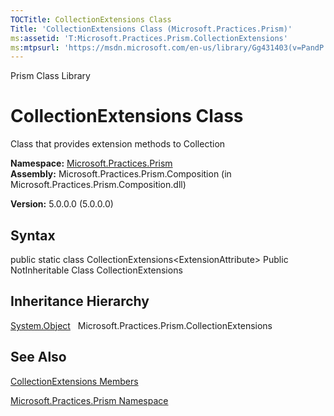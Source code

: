 ```yaml
---
TOCTitle: CollectionExtensions Class
Title: 'CollectionExtensions Class (Microsoft.Practices.Prism)'
ms:assetid: 'T:Microsoft.Practices.Prism.CollectionExtensions'
ms:mtpsurl: 'https://msdn.microsoft.com/en-us/library/Gg431403(v=PandP.50)'
---
```


Prism Class Library

CollectionExtensions Class
==========================

Class that provides extension methods to Collection

**Namespace:** [Microsoft.Practices.Prism](https://msdn.microsoft.com/n:microsoft.practices.prism)
**Assembly:** Microsoft.Practices.Prism.Composition (in Microsoft.Practices.Prism.Composition.dll)

**Version:** 5.0.0.0 (5.0.0.0)

## Syntax


<span id="syntaxToggle"></span>public static class CollectionExtensions&lt;ExtensionAttribute&gt; Public NotInheritable Class CollectionExtensions

Inheritance Hierarchy
---------------------

<span id="familyToggle"></span>[System.Object](http://msdn2.microsoft.com/en-us/library/e5kfa45b)
  Microsoft.Practices.Prism.CollectionExtensions

See Also
--------


[CollectionExtensions Members](https://msdn.microsoft.com/allmembers.t:microsoft.practices.prism.collectionextensions)

[Microsoft.Practices.Prism Namespace](https://msdn.microsoft.com/n:microsoft.practices.prism)
